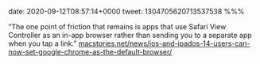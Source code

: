 date: 2020-09-12T08:57:14+0000
tweet: 1304705620713537538
%%%

“The one point of friction that remains is apps that use Safari View Controller as an in-app browser rather than sending you to a separate app when you tap a link.” [macstories.net/news/ios-and-ipados-14-users-can-now-set-google-chrome-as-the-default-browser/](https://www.macstories.net/news/ios-and-ipados-14-users-can-now-set-google-chrome-as-the-default-browser/)
